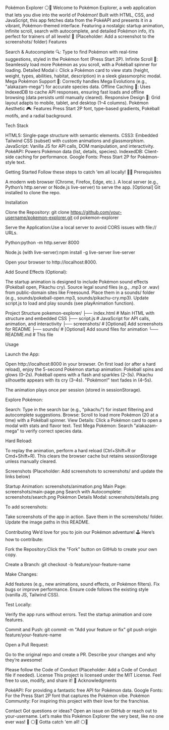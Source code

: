 Pokémon Explorer ⚪🔴
Welcome to Pokémon Explorer, a web application that lets you dive into the world of Pokémon! Built with HTML, CSS, and JavaScript, this app fetches data from the PokéAPI and presents it in a vibrant, Pokémon-themed interface. Featuring a nostalgic startup animation, infinite scroll, search with autocomplete, and detailed Pokémon info, it’s perfect for trainers of all levels! 🌟
 (Placeholder: Add a screenshot to the screenshots/ folder)
Features


Search & Autocomplete 🔍: Type to find Pokémon with real-time suggestions, styled in the Pokémon font (Press Start 2P).
Infinite Scroll 📜: Seamlessly load more Pokémon as you scroll, with a Pokéball spinner for loading.
Detailed Modal ℹ️: Click a Pokémon card to view stats (height, weight, types, abilities, habitat, description) in a sleek glassmorphic modal.
Mega Pokémon Support 💪: Correctly handles Mega Evolutions (e.g., "alakazam-mega") for accurate species data.
Offline Caching 💾: Uses IndexedDB to cache API responses, ensuring fast loads and offline browsing (data persists until manually cleared).
Responsive Design 📱: Grid layout adapts to mobile, tablet, and desktop (1–4 columns).
Pokémon Aesthetic 🎮: Features Press Start 2P font, type-based gradients, Pokéball motifs, and a radial background.

Tech Stack

HTML5: Single-page structure with semantic elements.
CSS3: Embedded Tailwind CSS (subset) with custom animations and glassmorphism.
JavaScript: Vanilla JS for API calls, DOM manipulation, and interactivity.
PokéAPI: Powers Pokémon data (list, details, species).
IndexedDB: Client-side caching for performance.
Google Fonts: Press Start 2P for Pokémon-style text.

Getting Started
Follow these steps to catch 'em all locally! 🏃‍♂️
Prerequisites

A modern web browser (Chrome, Firefox, Edge, etc.).
A local server (e.g., Python’s http.server or Node.js live-server) to serve the app.
[Optional] Git installed to clone the repo.

Installation

Clone the Repository:
git clone https://github.com/your-username/pokemon-explorer.git
cd pokemon-explorer


Serve the Application:Use a local server to avoid CORS issues with file:// URLs.

Python:python -m http.server 8000


Node.js (with live-server):npm install -g live-server
live-server


Open your browser to http://localhost:8000.


Add Sound Effects (Optional):

The startup animation is designed to include Pokémon sound effects (Pokéball open, Pikachu cry).
Source legal sound files (e.g., .mp3 or .wav) from public-domain sites like Freesound.
Place them in a sounds/ folder (e.g., sounds/pokeball-open.mp3, sounds/pikachu-cry.mp3).
Update script.js to load and play sounds (see playAnimation function).



Project Structure
pokemon-explorer/
├── index.html       # Main HTML with structure and embedded CSS
├── script.js        # JavaScript for API calls, animation, and interactivity
├── screenshots/     # [Optional] Add screenshots for README
├── sounds/          # [Optional] Add sound files for animation
└── README.md        # This file

Usage

Launch the App:

Open http://localhost:8000 in your browser.
On first load (or after a hard reload), enjoy the 5-second Pokémon startup animation:
Pokéball spins and glows (0–2s).
Pokéball opens with a flash and sparkles (2–3s).
Pikachu silhouette appears with its cry (3–4s).
"Pokémon!" text fades in (4–5s).


The animation plays once per session (stored in sessionStorage).


Explore Pokémon:

Search: Type in the search bar (e.g., "pikachu") for instant filtering and autocomplete suggestions.
Browse: Scroll to load more Pokémon (20 at a time) with a Pokéball spinner.
View Details: Click a Pokémon card to open a modal with stats and flavor text.
Test Mega Pokémon: Search "alakazam-mega" to verify correct species data.


Hard Reload:

To replay the animation, perform a hard reload (Ctrl+Shift+R or Cmd+Shift+R).
This clears the browser cache but retains sessionStorage unless manually cleared.



Screenshots
(Placeholder: Add screenshots to screenshots/ and update the links below)

Startup Animation: screenshots/animation.png
Main Page: screenshots/main-page.png
Search with Autocomplete: screenshots/search.png
Pokémon Details Modal: screenshots/details.png

To add screenshots:

Take screenshots of the app in action.
Save them in the screenshots/ folder.
Update the image paths in this README.

Contributing
We’d love for you to join our Pokémon adventure! 🕹️ Here’s how to contribute:

Fork the Repository:Click the "Fork" button on GitHub to create your own copy.

Create a Branch:
git checkout -b feature/your-feature-name


Make Changes:

Add features (e.g., new animations, sound effects, or Pokémon filters).
Fix bugs or improve performance.
Ensure code follows the existing style (vanilla JS, Tailwind CSS).


Test Locally:

Verify the app runs without errors.
Test the startup animation and core features.


Commit and Push:
git commit -m "Add your feature or fix"
git push origin feature/your-feature-name


Open a Pull Request:

Go to the original repo and create a PR.
Describe your changes and why they’re awesome!



Please follow the Code of Conduct (Placeholder: Add a Code of Conduct file if needed).
License
This project is licensed under the MIT License. Feel free to use, modify, and share it! 📜
Acknowledgments

PokéAPI: For providing a fantastic free API for Pokémon data.
Google Fonts: For the Press Start 2P font that captures the Pokémon vibe.
Pokémon Community: For inspiring this project with their love for the franchise.

Contact
Got questions or ideas? Open an issue on GitHub or reach out to your-username. Let’s make this Pokémon Explorer the very best, like no one ever was! 🎵
⚪🔴 Gotta catch 'em all! ⚪🔴
